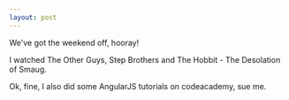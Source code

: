 ```yaml
---
layout: post
---
```

We've got the weekend off, hooray!

I watched The Other Guys, Step Brothers and The Hobbit - The Desolation of Smaug.

<!--more-->

Ok, fine, I also did some AngularJS tutorials on codeacademy, sue me.
